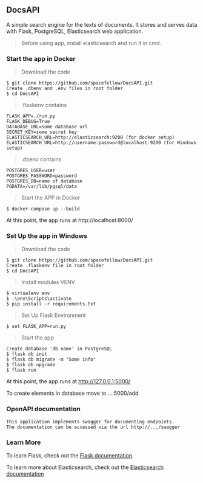 ## DocsAPI

A simple search engine for the texts of documents. It stores and serves data with Flask, PostgreSQL, Elasticsearch web application.

>Before using app, install elasticsearch and run it in cmd.

### Start the app in Docker

>Download the code
```
$ git clone https://github.com/spacefellow/DocsAPI.git
Create .dbenv and .env files in root folder
$ cd DocsAPI
```

>.flaskenv contains
```
FLASK_APP=./run.py
FLASK_DEBUG=True
DATABASE_URL=some database url
SECRET_KEY=some secret key
ELASTICSEARCH_URL=http://elasticsearch:9200 (for docker setup)
ELASTICSEARCH_URL=http://username:password@localhost:9200 (for Windows setup)
```

>.dbenv contains
```
POSTGRES_USER=user
POSTGRES_PASSWORD=password
POSTGRES_DB=name of database
PGDATA=/var/lib/pgsql/data
```

>Start the APP in Docker
```
$ docker-compose up --build 
```
At this point, the app runs at http://localhost:8000/


### Set Up the app in Windows

>Download the code
```
$ git clone https://github.com/spacefellow/DocsAPI.git
Create .flaskenv file in root folder
$ cd DocsAPI
```

>Install modules VENV
```
$ virtualenv env
$ .\env\Scripts\activate
$ pip install -r requirements.txt
```
>Set Up Flask Environment
```
$ set FLASK_APP=run.py
```

>Start the app
```
Create database 'db name' in PostgreSQL
$ flask db init
$ flask db migrate -m "Some info"
$ flask db upgrade
$ flask run
```
At this point, the app runs at http://127.0.0.1:5000/

To create elements in database move to ...:5000/add

### OpenAPI documentation
```
This application implements swagger for documenting endpoints.
The documentation can be accessed via the url http://.../swagger
```

### Learn More
To learn Flask, check out the [Flask documentation](https://flask.palletsprojects.com/en/2.2.x/).

To learn more about Elasticsearch, check out the [Elasticsearch documentation](https://www.elastic.co/guide/en/elasticsearch/reference/8.4/install-elasticsearch.html)
